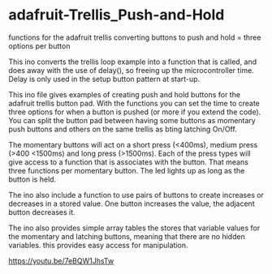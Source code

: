 # adafruit-Trellis_Push-and-Hold
functions for the adafruit trellis converting buttons to push and hold = three options per button

This ino converts the trellis loop example into a function that is called, and does away with the use of delay(), so freeing up the microcontroller time. Delay is only used in the setup button pattern at start-up.

This ino file gives examples of creating push and hold buttons for the adafruit trellis button pad. With the functions you can set the time to create three options for when a button is pushed (or more if you extend the code). You can split the button pad between having some buttons as momentary push buttons and others on the same trellis as bting latching On/Off. 

The momentary buttons will act on a short press (<400ms), medium press (>400 <1500ms) and long press (>1500ms). Each of the press types will give access to a function that is associates with the button. That means three functions per momentary button. The led lights up as long as the button is held.

The ino also include a function to use pairs of buttons to create increases or decreases in a stored value. One button increases the value, the adjacent button decreases it.

The ino also provides simple array tables the stores that variable values for the momentary and latching buttons, meaning that there are no hidden variables. this provides easy access for manipulation.


https://youtu.be/7eBQW1JhsTw
